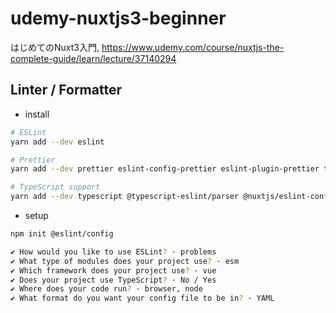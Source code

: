 # udemy-nuxtjs3-beginner

はじめてのNuxt3入門, https://www.udemy.com/course/nuxtjs-the-complete-guide/learn/lecture/37140294

## Linter / Formatter

- install

```bash
# ESLint
yarn add --dev eslint

# Prettier
yarn add --dev prettier eslint-config-prettier eslint-plugin-prettier tslint-config-prettier

# TypeScript support
yarn add --dev typescript @typescript-eslint/parser @nuxtjs/eslint-config-typescript
```

- setup

```bash
npm init @eslint/config

✔ How would you like to use ESLint? · problems
✔ What type of modules does your project use? · esm
✔ Which framework does your project use? · vue
✔ Does your project use TypeScript? · No / Yes
✔ Where does your code run? · browser, node
✔ What format do you want your config file to be in? · YAML
```
